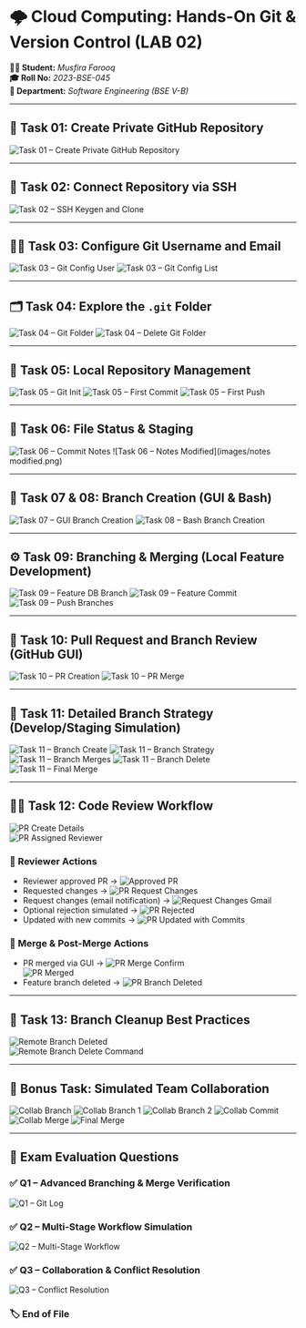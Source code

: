 # 🌩️ Cloud Computing: Hands-On Git & Version Control (LAB 02)

**👩‍💻 Student:** *Musfira Farooq*  
**🎓 Roll No:** *2023-BSE-045*  
**🏫 Department:** *Software Engineering (BSE V-B)*  

---

## 🧾 Task 01: Create Private GitHub Repository
![Task 01 – Create Private GitHub Repository](images/repo_private.png)

---

## 🔐 Task 02: Connect Repository via SSH
![Task 02 – SSH Keygen and Clone](images/github_sshkey.png)

---

## 👩‍💻 Task 03: Configure Git Username and Email
![Task 03 – Git Config User](images/git_identity.png)
![Task 03 – Git Config List](images/git_config_list.png)

---

## 🗂️ Task 04: Explore the `.git` Folder
![Task 04 – Git Folder](images/git_folder.png)
![Task 04 – Delete Git Folder](images/delete_git.png)

---

## 🧱 Task 05: Local Repository Management
![Task 05 – Git Init](images/git_init.png)
![Task 05 – First Commit](images/first_commit.png)
![Task 05 – First Push](images/first_push.png)

---

## 📄 Task 06: File Status & Staging
![Task 06 – Commit Notes](images/commit_notes.png)
![Task 06 – Notes Modified](images/notes modified.png)

---

## 🌿 Task 07 & 08: Branch Creation (GUI & Bash)
![Task 07 – GUI Branch Creation](images/bugfix_branch_gui.png)
![Task 08 – Bash Branch Creation](images/bugfix_branch_local.png)

---

## ⚙️ Task 09: Branching & Merging (Local Feature Development)
![Task 09 – Feature DB Branch](images/feature_db_branch.png)
![Task 09 – Feature Commit](images/feature_commit.png)
![Task 09 – Push Branches](images/push_branches.png)

---

## 🔄 Task 10: Pull Request and Branch Review (GitHub GUI)
![Task 10 – PR Creation](images/pr_creation.png)
![Task 10 – PR Merge](images/pr_merge.png)

---

## 🧩 Task 11: Detailed Branch Strategy (Develop/Staging Simulation)
![Task 11 – Branch Create](images/branch_create.png)
![Task 11 – Branch Strategy](images/branch_strategy.png)
![Task 11 – Branch Merges](images/branch_merges.png)
![Task 11 – Branch Delete](images/branch_delete.png)
![Task 11 – Final Merge](images/final_merge.png)

---

## 🧑‍💼 Task 12: Code Review Workflow

![PR Create Details](images/pr_create_details.png)  
![PR Assigned Reviewer](images/pr_assigned_reviewer.png)

### 🔹 Reviewer Actions
- Reviewer approved PR → ![Approved PR](images/approved_pr_.png)  
- Requested changes → ![PR Request Changes](images/pr_request_changes.png)  
- Request changes (email notification) → ![Request Changes Gmail](images/request_changes_pr_gmail_2.png)  
- Optional rejection simulated → ![PR Rejected](images/pr_rejected.png)  
- Updated with new commits → ![PR Updated with Commits](images/pr_updated_with_commits.png)

### 🔹 Merge & Post-Merge Actions
- PR merged via GUI → ![PR Merge Confirm](images/pr_merge_confirm.png)  
  ![PR Merged](images/pr_merged.png)
- Feature branch deleted → ![PR Branch Deleted](images/pr_branch_deleted.png)

---

## 🧹 Task 13: Branch Cleanup Best Practices
![Remote Branch Deleted](images/remote_branch_deleted.png)  
![Remote Branch Delete Command](images/remote_branch_delete_cmd.png)

---

## 👭 Bonus Task: Simulated Team Collaboration
![Collab Branch](images/collab_branch.png)
![Collab Branch 1](images/collab_branch1.png)
![Collab Branch 2](images/collab_branch2.png)
![Collab Commit](images/collab_commit.png)
![Collab Merge](images/collab_merge.png)
![Final Merge](images/final_merge.png)

---

## 🧾 Exam Evaluation Questions

### ✅ Q1 – Advanced Branching & Merge Verification
![Q1 – Git Log](images/Q1_Advanced_Branching_and_Merge_Verification.png)

### ✅ Q2 – Multi-Stage Workflow Simulation
![Q2 – Multi-Stage Workflow](images/Q2_Multi_Stage_Workflow_Simulation.png)

### ✅ Q3 – Collaboration & Conflict Resolution
![Q3 – Conflict Resolution](images/Q3_Collaboration_and_Conflict_Resolution.png)


### 🏷️ End of File
